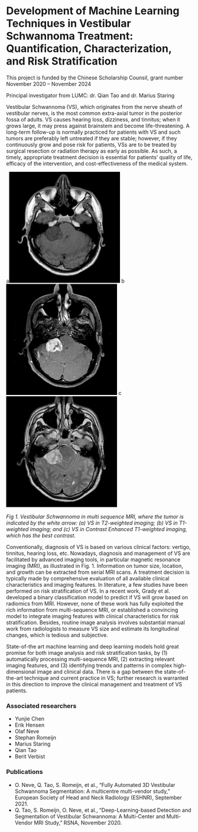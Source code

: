 #  Development of Machine Learning Techniques in Vestibular Schwannoma Treatment: Quantification, Characterization, and Risk Stratification

This project is funded by the Chinese Scholarship Counsil, grant number
November 2020 – November 2024

Principal investigator from LUMC: dr. Qian Tao and dr. Marius Staring

Vestibular Schwannoma (VS), which originates from the nerve sheath of vestibular nerves, is the most common extra-axial tumor in the posterior fossa of adults. VS causes hearing loss, dizziness, and tinnitus; when it grows large, it may press against brainstem and become life-threatening. A long-term follow-up is normally practiced for patients with VS and such tumors are preferably left untreated if they are stable; however, if they continuously grow and pose risk for patients, VSs are to be treated by surgical resection or radiation therapy as early as possible. As such, a timely, appropriate treatment decision is essential for patients’ quality of life, efficacy of the intervention, and cost-effectiveness of the medical system.

a![a](../../assets/img/sections/bml/T1-300x300.png)
b![b](../../assets/img/sections/bml/T1ce-300x300.png)
c![c](../../assets/img/sections/bml/T2-300x300.png)

*Fig 1. Vestibular Schwannoma in multi sequence MRI, where the tumor is indicated by the white arrow: (a) VS in T2-weighted imaging; (b) VS in T1-weighted imaging; and (c) VS in Contrast Enhanced T1-weighted imaging, which has the best contrast.*

Conventionally, diagnosis of VS is based on various clinical factors: vertigo, tinnitus, hearing loss, etc. Nowadays, diagnosis and management of VS are facilitated by advanced imaging tools, in particular magnetic resonance imaging (MRI), as illustrated in Fig. 1. Information on tumor size, location, and growth can be extracted from serial MRI scans. A treatment decision is typically made by comprehensive evaluation of all available clinical characteristics and imaging features. In literature, a few studies have been performed on risk stratification of VS. In a recent work, Grady et al. developed a binary classification model to predict if VS will grow based on radiomics from MRI. However, none of these work has fully exploited the rich information from multi-sequence MRI, or established a convincing model to integrate imaging features with clinical characteristics for risk stratification. Besides, routine image analysis involves substantial manual work from radiologists to measure VS size and estimate its longitudinal changes, which is tedious and subjective.

State-of-the art machine learning and deep learning models hold great promise for both image analysis and risk stratification tasks, by (1) automatically processing multi-sequence MRI, (2) extracting relevant imaging features, and (3) identifying trends and patterns in complex high-dimensional image and clinical data. There is a gap between the state-of-the-art technique and current practice in VS; further research is warranted in this direction to improve the clinical management and treatment of VS patients.

### Associated researchers
- Yunjie Chen
- Erik Hensen
- Olaf Neve
- Stephan Romeijn
- Marius Staring
- Qian Tao
- Berit Verbist

### Publications
- O. Neve, Q. Tao, S. Romeijn, et al., “Fully Automated 3D Vestibular Schwannoma Segmentation: A multicentre multi-vendor study,” European Society of Head and Neck Radiology (ESHNR), September 2021.
- Q. Tao, S. Romeijn, O. Neve, et al., “Deep-Learning-based Detection and Segmentation of Vestibular Schwannoma: A Multi-Center and Multi-Vendor MRI Study,” RSNA, November 2020.